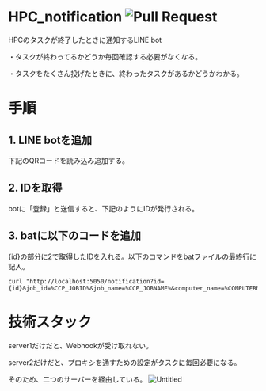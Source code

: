 # HPC_notification ![Pull Request](https://img.shields.io/badge/Pull%20Requests-Welcome-brightgreen)
HPCのタスクが終了したときに通知するLINE bot

・タスクが終わってるかどうか毎回確認する必要がなくなる。

・タスクをたくさん投げたときに、終わったタスクがあるかどうかわかる。

# 手順
## 1. LINE botを追加
下記のQRコードを読み込み追加する。

## 2. IDを取得
botに「登録」と送信すると、下記のようにIDが発行される。

## 3. batに以下のコードを追加
{id}の部分に2で取得したIDを入れる。以下のコマンドをbatファイルの最終行に記入。
```
curl "http://localhost:5050/notification?id={id}&job_id=%CCP_JOBID%&job_name=%CCP_JOBNAME%&computer_name=%COMPUTERNAME%"
```

# 技術スタック
server1だけだと、Webhookが受け取れない。

server2だけだと、プロキシを通すための設定がタスクに毎回必要になる。

そのため、二つのサーバーを経由している。
![Untitled](https://github.com/clcl777/HPC_notification/assets/77223796/941067b8-8a0f-4c24-8f77-e4209fcfca9f)


